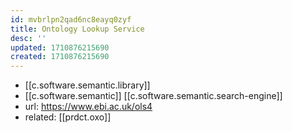 ```yaml
---
id: mvbrlpn2qad6nc8eayq0zyf
title: Ontology Lookup Service
desc: ''
updated: 1710876215690
created: 1710876215690
---
```


- [[c.software.semantic.library]]
- [[c.software.semantic]] [[c.software.semantic.search-engine]]
- url: https://www.ebi.ac.uk/ols4
- related: [[prdct.oxo]]